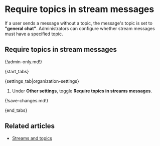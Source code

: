 # Require topics in stream messages

If a user sends a message without a topic, the message's topic is set to
**"general chat"**. Administrators can configure whether stream messages must have a
specified topic.

## Require topics in stream messages

{!admin-only.md!}

{start_tabs}

{settings_tab|organization-settings}

1. Under **Other settings**, toggle
   **Require topics in streams messages**.

{!save-changes.md!}

{end_tabs}

## Related articles

* [Streams and topics](/help/streams-and-topics)
